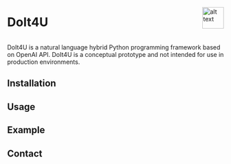 <div style="display:flex;align-items:center;justify-content:space-between;">
<h1 style="display:inline-block;">DoIt4U</h1>
<img src="logo.png" alt="alt text" width="50"/>
</div>

DoIt4U is a natural language hybrid Python programming framework based on OpenAI API. DoIt4U is a conceptual prototype and not intended for use in production environments.

## Installation

## Usage

## Example

## Contact





